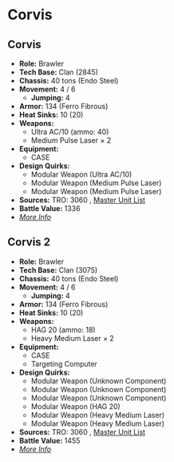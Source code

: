 # Corvis 

## Corvis 

- **Role:** Brawler 
- **Tech Base:** Clan (2845) 
- **Chassis:** 40 tons (Endo Steel) 
- **Movement:** 4 / 6 
  - **Jumping:** 4 
- **Armor:** 134 (Ferro Fibrous) 
- **Heat Sinks:** 10 (20) 
- **Weapons:** 
  - Ultra AC/10 (ammo: 40) 
  - Medium Pulse Laser × 2 
- **Equipment:** 
  - CASE 
- **Design Quirks:** 
  - Modular Weapon (Ultra AC/10) 
  - Modular Weapon (Medium Pulse Laser) 
  - Modular Weapon (Medium Pulse Laser) 
- **Sources:** TRO: 3060 , [Master Unit List](http://masterunitlist.info/Unit/Details/700) 
- **Battle Value:** 1336 
- [*More Info*](corvis/corvis.md) 

## Corvis 2 

- **Role:** Brawler 
- **Tech Base:** Clan (3075) 
- **Chassis:** 40 tons (Endo Steel) 
- **Movement:** 4 / 6 
  - **Jumping:** 4 
- **Armor:** 134 (Ferro Fibrous) 
- **Heat Sinks:** 10 (20) 
- **Weapons:** 
  - HAG 20 (ammo: 18) 
  - Heavy Medium Laser × 2 
- **Equipment:** 
  - CASE 
  - Targeting Computer 
- **Design Quirks:** 
  - Modular Weapon (Unknown Component) 
  - Modular Weapon (Unknown Component) 
  - Modular Weapon (Unknown Component) 
  - Modular Weapon (HAG 20) 
  - Modular Weapon (Heavy Medium Laser) 
  - Modular Weapon (Heavy Medium Laser) 
- **Sources:** TRO: 3060 , [Master Unit List](http://masterunitlist.info/Unit/Details/701) 
- **Battle Value:** 1455 
- [*More Info*](corvis/corvis_2.md) 

